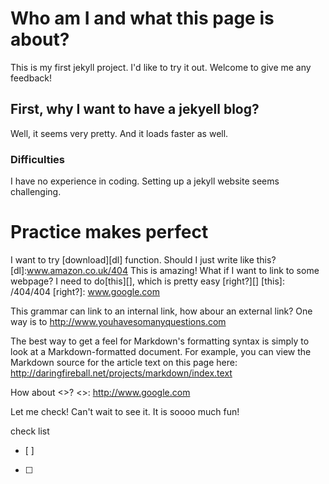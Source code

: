 # Who am I and what this page is about?
This is my first jekyll project. I'd like to try it out. Welcome to give me any feedback!

## First, why I want to have a jekyell blog?
Well, it seems very pretty. And it loads faster as well.

### Difficulties
I have no experience in coding. Setting up a jekyll website seems challenging. 

# Practice makes perfect
I want to try [download][dl] function. Should I just write like this? 
[dl]:www.amazon.co.uk/404
This is amazing!
What if I want to link to some webpage? I need to do[this][], which is pretty easy [right?][]
[this]: /404/404
[right?]: www.google.com

This grammar can link to an internal link, how abour an external link?
One way is to 
<http://www.youhavesomanyquestions.com>

The best way to get a feel for Markdown's formatting syntax is simply
to look at a Markdown-formatted document. For example, you can view
the Markdown source for the article text on this page here:
<http://daringfireball.net/projects/markdown/index.text>

How about <this><>?
<>: http://www.google.com

Let me check! Can't wait to see it. It is soooo much fun!


check list
- [ ]
- [ ]


